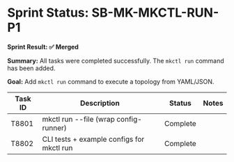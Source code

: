 # Sprint Status: SB-MK-MKCTL-RUN-P1

**Sprint Result: ✅ Merged**

**Summary:** All tasks were completed successfully. The `mkctl run` command has been added.

**Goal:** Add `mkctl run` command to execute a topology from YAML/JSON.

| Task ID | Description                                    | Status   | Notes |
| ------- | ---------------------------------------------- | -------- | ----- |
| T8801   | mkctl run --file <config> (wrap config-runner) | Complete |       |
| T8802   | CLI tests + example configs for mkctl run      | Complete |       |
